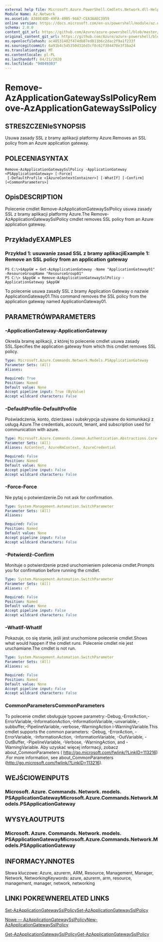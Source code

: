 ```yaml
---
external help file: Microsoft.Azure.PowerShell.Cmdlets.Network.dll-Help.xml
Module Name: Az.Network
ms.assetid: A308E4DD-49FA-4905-94A7-CEA3AAEC3959
online version: https://docs.microsoft.com/en-us/powershell/module/az.network/remove-azapplicationgatewaysslpolicy
schema: 2.0.0
content_git_url: https://github.com/Azure/azure-powershell/blob/master/src/Network/Network/help/Remove-AzApplicationGatewaySslPolicy.md
original_content_git_url: https://github.com/Azure/azure-powershell/blob/master/src/Network/Network/help/Remove-AzApplicationGatewaySslPolicy.md
ms.openlocfilehash: ac48531402f474db07ed811b6c2dac2f9a1f233f
ms.sourcegitcommit: 6a91b4c545350d316d3cf8c62f384478e3f3ba24
ms.translationtype: MT
ms.contentlocale: pl-PL
ms.lasthandoff: 04/21/2020
ms.locfileid: "94049303"
---
```

# <span data-ttu-id="034c8-101">Remove-AzApplicationGatewaySslPolicy</span><span class="sxs-lookup"><span data-stu-id="034c8-101">Remove-AzApplicationGatewaySslPolicy</span></span>

## <span data-ttu-id="034c8-102">STRESZCZENIe</span><span class="sxs-lookup"><span data-stu-id="034c8-102">SYNOPSIS</span></span>
<span data-ttu-id="034c8-103">Usuwa zasady SSL z bramy aplikacji platformy Azure.</span><span class="sxs-lookup"><span data-stu-id="034c8-103">Removes an SSL policy from an Azure application gateway.</span></span>

## <span data-ttu-id="034c8-104">POLECENIA</span><span class="sxs-lookup"><span data-stu-id="034c8-104">SYNTAX</span></span>

```
Remove-AzApplicationGatewaySslPolicy -ApplicationGateway <PSApplicationGateway> [-Force]
 [-DefaultProfile <IAzureContextContainer>] [-WhatIf] [-Confirm] [<CommonParameters>]
```

## <span data-ttu-id="034c8-105">Opis</span><span class="sxs-lookup"><span data-stu-id="034c8-105">DESCRIPTION</span></span>
<span data-ttu-id="034c8-106">Polecenie cmdlet Remove-AzApplicationGatewaySslPolicy usuwa zasady SSL z bramy aplikacji platformy Azure.</span><span class="sxs-lookup"><span data-stu-id="034c8-106">The Remove-AzApplicationGatewaySslPolicy cmdlet removes SSL policy from an Azure application gateway.</span></span>

## <span data-ttu-id="034c8-107">Przykłady</span><span class="sxs-lookup"><span data-stu-id="034c8-107">EXAMPLES</span></span>

### <span data-ttu-id="034c8-108">Przykład 1: usuwanie zasad SSL z bramy aplikacji</span><span class="sxs-lookup"><span data-stu-id="034c8-108">Example 1: Remove an SSL policy from an application gateway</span></span>
```
PS C:\>$AppGW = Get-AzApplicationGateway -Name "ApplicationGateway01" -ResourceGroupName "ResourceGroup01"
PS C:\> $AppGW = Remove-AzApplicationGatewaySslPolicy -ApplicationGateway $AppGW
```

<span data-ttu-id="034c8-109">To polecenie usuwa zasady SSL z bramy Application Gateway o nazwie ApplicationGateway01.</span><span class="sxs-lookup"><span data-stu-id="034c8-109">This command removes the SSL policy from the application gateway named ApplicationGateway01.</span></span>

## <span data-ttu-id="034c8-110">PARAMETRÓW</span><span class="sxs-lookup"><span data-stu-id="034c8-110">PARAMETERS</span></span>

### <span data-ttu-id="034c8-111">-ApplicationGateway</span><span class="sxs-lookup"><span data-stu-id="034c8-111">-ApplicationGateway</span></span>
<span data-ttu-id="034c8-112">Określa bramę aplikacji, z której to polecenie cmdlet usuwa zasady SSL.</span><span class="sxs-lookup"><span data-stu-id="034c8-112">Specifies the application gateway from which this cmdlet removes SSL policy.</span></span>

```yaml
Type: Microsoft.Azure.Commands.Network.Models.PSApplicationGateway
Parameter Sets: (All)
Aliases:

Required: True
Position: Named
Default value: None
Accept pipeline input: True (ByValue)
Accept wildcard characters: False
```

### <span data-ttu-id="034c8-113">-DefaultProfile</span><span class="sxs-lookup"><span data-stu-id="034c8-113">-DefaultProfile</span></span>
<span data-ttu-id="034c8-114">Poświadczenia, konto, dzierżawa i subskrypcja używane do komunikacji z usługą Azure.</span><span class="sxs-lookup"><span data-stu-id="034c8-114">The credentials, account, tenant, and subscription used for communication with azure.</span></span>

```yaml
Type: Microsoft.Azure.Commands.Common.Authentication.Abstractions.Core.IAzureContextContainer
Parameter Sets: (All)
Aliases: AzContext, AzureRmContext, AzureCredential

Required: False
Position: Named
Default value: None
Accept pipeline input: False
Accept wildcard characters: False
```

### <span data-ttu-id="034c8-115">-Force</span><span class="sxs-lookup"><span data-stu-id="034c8-115">-Force</span></span>
<span data-ttu-id="034c8-116">Nie pytaj o potwierdzenie.</span><span class="sxs-lookup"><span data-stu-id="034c8-116">Do not ask for confirmation.</span></span>

```yaml
Type: System.Management.Automation.SwitchParameter
Parameter Sets: (All)
Aliases:

Required: False
Position: Named
Default value: None
Accept pipeline input: False
Accept wildcard characters: False
```

### <span data-ttu-id="034c8-117">-Potwierdź</span><span class="sxs-lookup"><span data-stu-id="034c8-117">-Confirm</span></span>
<span data-ttu-id="034c8-118">Monituje o potwierdzenie przed uruchomieniem polecenia cmdlet.</span><span class="sxs-lookup"><span data-stu-id="034c8-118">Prompts you for confirmation before running the cmdlet.</span></span>

```yaml
Type: System.Management.Automation.SwitchParameter
Parameter Sets: (All)
Aliases: cf

Required: False
Position: Named
Default value: None
Accept pipeline input: False
Accept wildcard characters: False
```

### <span data-ttu-id="034c8-119">-WhatIf</span><span class="sxs-lookup"><span data-stu-id="034c8-119">-WhatIf</span></span>
<span data-ttu-id="034c8-120">Pokazuje, co się stanie, jeśli jest uruchomione polecenie cmdlet.</span><span class="sxs-lookup"><span data-stu-id="034c8-120">Shows what would happen if the cmdlet runs.</span></span>
<span data-ttu-id="034c8-121">Polecenie cmdlet nie jest uruchamiane.</span><span class="sxs-lookup"><span data-stu-id="034c8-121">The cmdlet is not run.</span></span>

```yaml
Type: System.Management.Automation.SwitchParameter
Parameter Sets: (All)
Aliases: wi

Required: False
Position: Named
Default value: None
Accept pipeline input: False
Accept wildcard characters: False
```

### <span data-ttu-id="034c8-122">CommonParameters</span><span class="sxs-lookup"><span data-stu-id="034c8-122">CommonParameters</span></span>
<span data-ttu-id="034c8-123">To polecenie cmdlet obsługuje typowe parametry:-Debug,-ErrorAction,-ErrorVariable,-InformationAction,-InformationVariable,-unvariable,-subbuffer,-PipelineVariable,-verbose,-WarningAction i-WarningVariable.</span><span class="sxs-lookup"><span data-stu-id="034c8-123">This cmdlet supports the common parameters: -Debug, -ErrorAction, -ErrorVariable, -InformationAction, -InformationVariable, -OutVariable, -OutBuffer, -PipelineVariable, -Verbose, -WarningAction, and -WarningVariable.</span></span> <span data-ttu-id="034c8-124">Aby uzyskać więcej informacji, zobacz about_CommonParameters ( http://go.microsoft.com/fwlink/?LinkID=113216) .</span><span class="sxs-lookup"><span data-stu-id="034c8-124">For more information, see about_CommonParameters (http://go.microsoft.com/fwlink/?LinkID=113216).</span></span>

## <span data-ttu-id="034c8-125">WEJŚCIOWE</span><span class="sxs-lookup"><span data-stu-id="034c8-125">INPUTS</span></span>

### <span data-ttu-id="034c8-126">Microsoft. Azure. Commands. Network. models. PSApplicationGateway</span><span class="sxs-lookup"><span data-stu-id="034c8-126">Microsoft.Azure.Commands.Network.Models.PSApplicationGateway</span></span>

## <span data-ttu-id="034c8-127">WYSYŁA</span><span class="sxs-lookup"><span data-stu-id="034c8-127">OUTPUTS</span></span>

### <span data-ttu-id="034c8-128">Microsoft. Azure. Commands. Network. models. PSApplicationGateway</span><span class="sxs-lookup"><span data-stu-id="034c8-128">Microsoft.Azure.Commands.Network.Models.PSApplicationGateway</span></span>

## <span data-ttu-id="034c8-129">INFORMACYJN</span><span class="sxs-lookup"><span data-stu-id="034c8-129">NOTES</span></span>
<span data-ttu-id="034c8-130">Słowa kluczowe: Azure, azurerm, ARM, Resource, Management, Manager, Network, Networking</span><span class="sxs-lookup"><span data-stu-id="034c8-130">Keywords: azure, azurerm, arm, resource, management, manager, network, networking</span></span>

## <span data-ttu-id="034c8-131">LINKI POKREWNE</span><span class="sxs-lookup"><span data-stu-id="034c8-131">RELATED LINKS</span></span>

[<span data-ttu-id="034c8-132">Set-AzApplicationGatewaySslPolicy</span><span class="sxs-lookup"><span data-stu-id="034c8-132">Set-AzApplicationGatewaySslPolicy</span></span>](./Set-AzApplicationGatewaySslPolicy.md)

[<span data-ttu-id="034c8-133">Nowe — AzApplicationGatewaySslPolicy</span><span class="sxs-lookup"><span data-stu-id="034c8-133">New-AzApplicationGatewaySslPolicy</span></span>](./New-AzApplicationGatewaySslPolicy.md)

[<span data-ttu-id="034c8-134">Get-AzApplicationGatewaySslPolicy</span><span class="sxs-lookup"><span data-stu-id="034c8-134">Get-AzApplicationGatewaySslPolicy</span></span>](./Get-AzApplicationGatewaySslPolicy.md)

